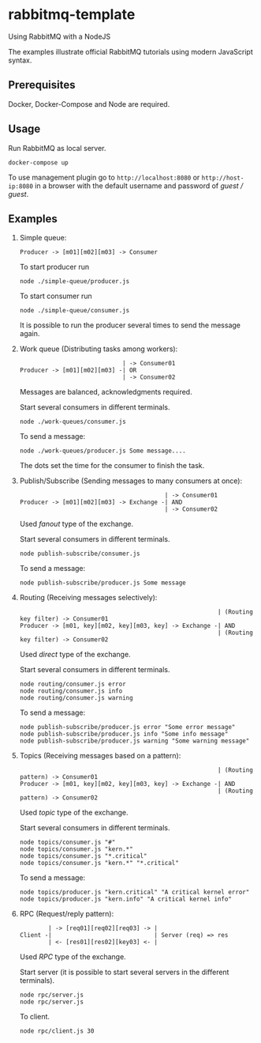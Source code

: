 # rabbitmq-template
Using RabbitMQ with a NodeJS

The examples illustrate official RabbitMQ tutorials using modern JavaScript syntax.

## Prerequisites
Docker, Docker-Compose and Node are required.


## Usage
Run RabbitMQ as local server.
```
docker-compose up
```

To use management plugin go to `http://localhost:8080` or `http://host-ip:8080` in a browser with the default username and password of *guest / guest*.

## Examples
1. Simple queue:
    ```
    Producer -> [m01][m02][m03] -> Consumer
    ```
    To start producer run
    ```
    node ./simple-queue/producer.js
    ```
    To start consumer run
    ```
    node ./simple-queue/consumer.js
    ```
    It is possible to run the producer several times to send the message again.
2. Work queue (Distributing tasks among workers):
    ```
                                 | -> Consumer01   
    Producer -> [m01][m02][m03] -| OR
                                 | -> Consumer02
    ```
    Messages are balanced, acknowledgments required.

    Start several consumers in different terminals.
    ```
    node ./work-queues/consumer.js
    ```
    To send a message:
    ```
    node ./work-queues/producer.js Some message....
    ```
    The dots set the time for the consumer to finish the task.

3. Publish/Subscribe (Sending messages to many consumers at once):
    ```
                                             | -> Consumer01   
    Producer -> [m01][m02][m03] -> Exchange -| AND
                                             | -> Consumer02
    ```
    Used *fanout* type of the exchange.

    Start several consumers in different terminals.
    ```
    node publish-subscribe/consumer.js
    ```
    To send a message:
    ```
    node publish-subscribe/producer.js Some message
    ```

4. Routing (Receiving messages selectively):
    ```
                                                            | (Routing key filter) -> Consumer01   
    Producer -> [m01, key][m02, key][m03, key] -> Exchange -| AND
                                                            | (Routing key filter) -> Consumer02
    ```
    Used *direct* type of the exchange.

    Start several consumers in different terminals.
    ```
    node routing/consumer.js error
    node routing/consumer.js info
    node routing/consumer.js warning
    ```
    To send a message:
    ```
    node publish-subscribe/producer.js error "Some error message"
    node publish-subscribe/producer.js info "Some info message"
    node publish-subscribe/producer.js warning "Some warning message"
    ```

5. Topics (Receiving messages based on a pattern):
    ```
                                                            | (Routing pattern) -> Consumer01   
    Producer -> [m01, key][m02, key][m03, key] -> Exchange -| AND
                                                            | (Routing pattern) -> Consumer02
    ```
    Used *topic* type of the exchange.

    Start several consumers in different terminals.
    ```
    node topics/consumer.js "#"
    node topics/consumer.js "kern.*"
    node topics/consumer.js "*.critical"
    node topics/consumer.js "kern.*" "*.critical"
    ```
    To send a message:
    ```
    node topics/producer.js "kern.critical" "A critical kernel error"
    node topics/producer.js "kern.info" "A critical kernel info"
    ```

6. RPC (Request/reply pattern):
    ```
            | -> [req01][req02][req03] -> |   
    Client -|                             | Server (req) => res
            | <- [res01][res02][key03] <- |
    ```
    Used *RPC* type of the exchange.

    Start server (it is possible to start several servers in the different terminals).
    ```
    node rpc/server.js
    node rpc/server.js
    ```
    To client.
    ```
    node rpc/client.js 30
    ```